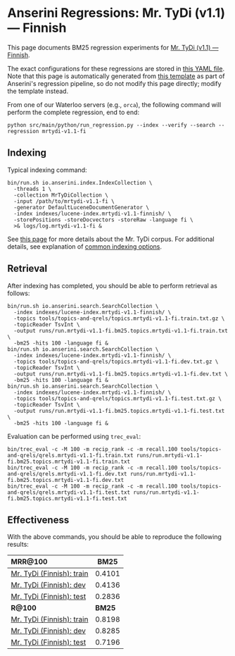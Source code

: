 # Anserini Regressions: Mr. TyDi (v1.1) &mdash; Finnish

This page documents BM25 regression experiments for [Mr. TyDi (v1.1) &mdash; Finnish](https://github.com/castorini/mr.tydi).

The exact configurations for these regressions are stored in [this YAML file](../../src/main/resources/regression/mrtydi-v1.1-fi.yaml).
Note that this page is automatically generated from [this template](../../src/main/resources/docgen/templates/mrtydi-v1.1-fi.template) as part of Anserini's regression pipeline, so do not modify this page directly; modify the template instead.

From one of our Waterloo servers (e.g., `orca`), the following command will perform the complete regression, end to end:

```
python src/main/python/run_regression.py --index --verify --search --regression mrtydi-v1.1-fi
```

## Indexing

Typical indexing command:

```
bin/run.sh io.anserini.index.IndexCollection \
  -threads 1 \
  -collection MrTyDiCollection \
  -input /path/to/mrtydi-v1.1-fi \
  -generator DefaultLuceneDocumentGenerator \
  -index indexes/lucene-index.mrtydi-v1.1-finnish/ \
  -storePositions -storeDocvectors -storeRaw -language fi \
  >& logs/log.mrtydi-v1.1-fi &
```

See [this page](https://github.com/castorini/mr.tydi) for more details about the Mr. TyDi corpus.
For additional details, see explanation of [common indexing options](../../docs/common-indexing-options.md).

## Retrieval

After indexing has completed, you should be able to perform retrieval as follows:

```
bin/run.sh io.anserini.search.SearchCollection \
  -index indexes/lucene-index.mrtydi-v1.1-finnish/ \
  -topics tools/topics-and-qrels/topics.mrtydi-v1.1-fi.train.txt.gz \
  -topicReader TsvInt \
  -output runs/run.mrtydi-v1.1-fi.bm25.topics.mrtydi-v1.1-fi.train.txt \
  -bm25 -hits 100 -language fi &
bin/run.sh io.anserini.search.SearchCollection \
  -index indexes/lucene-index.mrtydi-v1.1-finnish/ \
  -topics tools/topics-and-qrels/topics.mrtydi-v1.1-fi.dev.txt.gz \
  -topicReader TsvInt \
  -output runs/run.mrtydi-v1.1-fi.bm25.topics.mrtydi-v1.1-fi.dev.txt \
  -bm25 -hits 100 -language fi &
bin/run.sh io.anserini.search.SearchCollection \
  -index indexes/lucene-index.mrtydi-v1.1-finnish/ \
  -topics tools/topics-and-qrels/topics.mrtydi-v1.1-fi.test.txt.gz \
  -topicReader TsvInt \
  -output runs/run.mrtydi-v1.1-fi.bm25.topics.mrtydi-v1.1-fi.test.txt \
  -bm25 -hits 100 -language fi &
```

Evaluation can be performed using `trec_eval`:

```
bin/trec_eval -c -M 100 -m recip_rank -c -m recall.100 tools/topics-and-qrels/qrels.mrtydi-v1.1-fi.train.txt runs/run.mrtydi-v1.1-fi.bm25.topics.mrtydi-v1.1-fi.train.txt
bin/trec_eval -c -M 100 -m recip_rank -c -m recall.100 tools/topics-and-qrels/qrels.mrtydi-v1.1-fi.dev.txt runs/run.mrtydi-v1.1-fi.bm25.topics.mrtydi-v1.1-fi.dev.txt
bin/trec_eval -c -M 100 -m recip_rank -c -m recall.100 tools/topics-and-qrels/qrels.mrtydi-v1.1-fi.test.txt runs/run.mrtydi-v1.1-fi.bm25.topics.mrtydi-v1.1-fi.test.txt
```

## Effectiveness

With the above commands, you should be able to reproduce the following results:

| **MRR@100**                                                                                                  | **BM25**  |
|:-------------------------------------------------------------------------------------------------------------|-----------|
| [Mr. TyDi (Finnish): train](https://github.com/castorini/mr.tydi)                                            | 0.4101    |
| [Mr. TyDi (Finnish): dev](https://github.com/castorini/mr.tydi)                                              | 0.4136    |
| [Mr. TyDi (Finnish): test](https://github.com/castorini/mr.tydi)                                             | 0.2836    |
| **R@100**                                                                                                    | **BM25**  |
| [Mr. TyDi (Finnish): train](https://github.com/castorini/mr.tydi)                                            | 0.8198    |
| [Mr. TyDi (Finnish): dev](https://github.com/castorini/mr.tydi)                                              | 0.8285    |
| [Mr. TyDi (Finnish): test](https://github.com/castorini/mr.tydi)                                             | 0.7196    |
